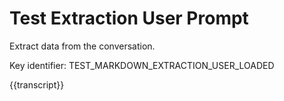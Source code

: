 # Test Extraction User Prompt

Extract data from the conversation.

Key identifier: TEST_MARKDOWN_EXTRACTION_USER_LOADED

{{transcript}}